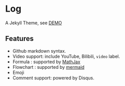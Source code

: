 # Log

A Jekyll Theme, see [DEMO](https://professordeng.com/log)

## Features

- Github markdown syntax.
- Video support: include YouTube, Bilibili, `video` label.
- Formula : supported by [MathJax](https://www.mathjax.org/)
- Flowchart : supported by [mermaid](https://mermaid-js.github.io/mermaid/)
- Emoji
- Comment support: powered by Disqus.
